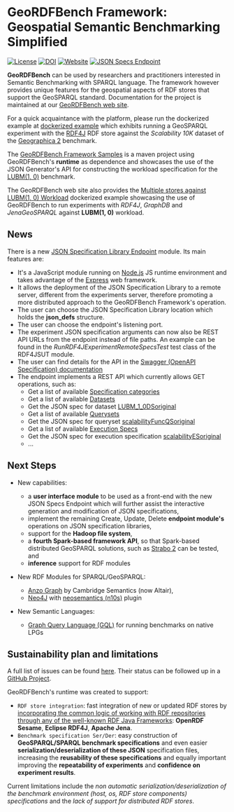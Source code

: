 # GeoRDFBench Framework: Geospatial Semantic Benchmarking Simplified

[![License](https://img.shields.io/badge/license-Apache2.0-green)](./LICENSE)
[![DOI](https://zenodo.org/badge/DOI/10.5281/zenodo.13244137.svg)](https://doi.org/10.5281/zenodo.13244137)
[![Website](https://img.shields.io/badge/website-GeoRDFBench_Framework-yellow)](https://geordfbench.di.uoa.gr/)
[![JSON Specs Endpoint](https://img.shields.io/badge/docs-JSON_Specs_Endpoint-red)](https://geordfbench.di.uoa.gr/jsonapi/api-docs/)

**GeoRDFBench** can be used by researchers and practitioners interested in Semantic Benchmarking with SPARQL language. The framework however provides unique features for the geospatial aspects of RDF stores that support the GeoSPARQL standard. Documentation for the project is maintained at our [GeoRDFBench web site](https://geordfbench.di.uoa.gr/). 

For a quick acquaintance with the platform, please run the dockerized example at [dockerized example](https://geordfbench.di.uoa.gr/rdf4j_scal10k_workload_docker_iframe.html) which exhibits running a GeoSPARQL experiment with the [RDF4J](https://rdf4j.org/) RDF store against the *Scalability 10K* dataset of the [Geographica 2](https://geographica2.di.uoa.gr/) benchmark.

The [GeoRDFBench Framework Samples](https://github.com/tioannid/geordfbench_samples) is a maven project using GeoRDFBench's **runtime** as dependence and showcases the use of the JSON Generator's API for constructing the workload specification for the [LUBM(1, 0)](https://swat.cse.lehigh.edu/projects/lubm/) benchmark.

The GeoRDFBench web site also provides the [Multiple stores against LUBM(1, 0) Workload](https://geordfbench.di.uoa.gr/multistore_lubm_1_0_workload_docker_iframe.html) dockerized example showcasing the use of GeoRDFBench to run experiments with *RDF4J*, *GraphDB* and *JenaGeoSPARQL* against **LUBM(1, 0)** workload.

## News

There is a new [JSON Specification Library Endpoint](https://geordfbench.di.uoa.gr/jsonapi/) module. Its main features are:
     
* It's a JavaScript module running on [Node.js](https://nodejs.org) JS runtime environment and takes advantage of the [Express](https://expressjs.com) web framework.
* It allows the deployment of the JSON Specification Library to a remote server, different from the experiments server, therefore promoting a more distributed approach to the GeoRDFBench Framework's operation.
* The user can choose the JSON Specification Library location which holds the **json_defs** structure.
* The user can choose the endpoint's listening port.
* The experiment JSON specification arguments can now also be REST API URLs from the endpoint instead of file paths. An example can be found in the *RunRDF4JExperimentRemoteSpecsTest* test class of the RDF4JSUT module.
* The user can find details for the API in the [Swagger (OpenAPI Specification) documentation](https://geordfbench.di.uoa.gr/jsonapi/api-docs/)
* The endpoint implements a REST API which currently allows GET operations, such as:
    * Get a list of available [Specification categories](https://geordfbench.di.uoa.gr/jsonapi/categories)
    * Get a list of available [Datasets](https://geordfbench.di.uoa.gr/jsonapi/datasets)
    * Get the JSON spec for dataset [LUBM_1_0DSoriginal](https://geordfbench.di.uoa.gr/jsonapi/datasets/LUBM_1_0DSoriginal.json)
    * Get a list of available [Querysets](https://geordfbench.di.uoa.gr/jsonapi/querysets)
    * Get the JSON spec for queryset [scalabilityFuncQSoriginal](https://geordfbench.di.uoa.gr/jsonapi/querysets/scalabilityFuncQSoriginal.json)
    * Get a list of available [Execution Specs](https://geordfbench.di.uoa.gr/jsonapi/executionspecs)
    * Get the JSON spec for execution specification [scalabilityESoriginal](https://geordfbench.di.uoa.gr/jsonapi/executionspecs/scalabilityESoriginal.json)
    * ...

## Next Steps

* New capabilities:
    * a __user interface module__ to be used as a front-end with the new JSON Specs Endpoint which will further assist the interactive generation and modification of JSON specifications,
    * implement the remaining Create, Update, Delete **endpoint module's** operations on JSON specification libraries,
    * support for the **Hadoop file system**,
    * a **fourth Spark-based framework API**, so that Spark-based distributed GeoSPARQL solutions, 
        such as [Strabo 2](http://cgi.di.uoa.gr/~koubarak/publications/2022/strabo2.pdf) can be tested, and
    * **inference** support for RDF modules

* New RDF Modules for SPARQL/GeoSPARQL:
    * [Anzo Graph](https://docs.cambridgesemantics.com/anzo/v5.4/userdoc/Home.htm) by Cambridge Semantics (now Altair),
    * [Neo4J](https://neo4j.com/) with [neosemantics (n10s)](https://neo4j.com/labs/neosemantics/) plugin

* New Semantic Languages:
    * [Graph Query Language (GQL)](https://www.gqlstandards.org/) for running benchmarks on native LPGs


## Sustainability plan and limitations

A full list of issues can be found [here](https://github.com/tioannid/geordfbench/issues?q=is%3Aissue).
Their status can be followed up in a [GitHub Project](https://github.com/users/tioannid/projects/3).

GeoRDFBench's runtime was created to support:
- `RDF store integration`: fast integration of new or updated RDF stores by 
<ins>incorporating the common logic of working with RDF repositories through any 
of the well-known RDF Java Frameworks</ins>: **OpenRDF Sesame**, **Eclipse RDF4J**, 
**Apache Jena**.
- `Benchmark specification Ser/Der`: easy construction of **GeoSPARQL/SPARQL
benchmark specifications** and even easier **serialization/deserialization of 
these JSON** specification files, increasing the **reusability of these 
specifications** and equally important improving the **repeatability of 
experiments** and **confidence on experiment results**.

Current limitations include the *non automatic serialization/deserialization of 
the benchmark environment (host, os, RDF store components) specifications* and 
the *lack of support for distributed RDF stores*.